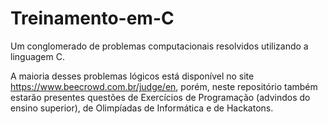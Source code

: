 # Treinamento-em-C
Um conglomerado de problemas computacionais resolvidos utilizando a linguagem C.

A maioria desses problemas lógicos está disponível no site https://www.beecrowd.com.br/judge/en, porém, neste repositório também estarão presentes questões de Exercícios de Programação (advindos do ensino superior), de Olimpíadas de Informática e de Hackatons.
